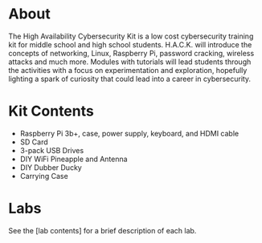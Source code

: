# About
The High Availability Cybersecurity Kit is a low cost cybersecurity training kit for middle school and high school students. H.A.C.K. will introduce the concepts of networking, Linux, Raspberry Pi, password cracking, wireless attacks and much more. Modules with tutorials will lead students through the activities with a focus on experimentation and exploration, hopefully lighting a spark of curiosity that could lead into a career in cybersecurity.

# Kit Contents
- Raspberry Pi 3b+, case, power supply, keyboard, and HDMI cable
- SD Card
- 3-pack USB Drives
- DIY WiFi Pineapple and Antenna
- DIY Dubber Ducky
- Carrying Case

# Labs
See the [lab contents] for a brief description of each lab.

